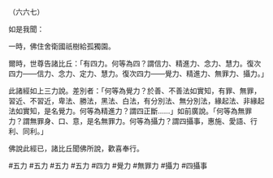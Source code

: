 （六六七）

如是我聞：

一時，佛住舍衛國祇樹給孤獨園。

爾時，世尊告諸比丘：「有四力。何等為四？謂信力、精進力、念力、慧力。復次四力——信力、念力、定力、慧力。復次四力——覺力、精進力、無罪力、攝力。」

此諸經如上三力說。差別者：「何等為覺力？於善、不善法如實知，有罪、無罪，習近、不習近，卑法、勝法，黑法、白法，有分別法、無分別法，緣起法、非緣起法如實知，是名覺力。何等為精進力？謂四正斷……」如前廣說。「何等為無罪力？謂無罪身、口、意，是名無罪力。何等為攝力？謂四攝事，惠施、愛語、行利、同利。」

佛說此經已，諸比丘聞佛所說，歡喜奉行。



#五力
#五力
#五力
#五力
#四力
#覺力
#無罪力
#攝力
#四攝事
